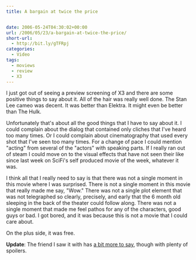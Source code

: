 ```yaml
---
title: A bargain at twice the price


date: 2006-05-24T04:30:02+00:00
url: /2006/05/23/a-bargain-at-twice-the-price/
short-url:
  - http://bit.ly/gTFRpj
categories:
  - Video
tags:
  - moviews
  - review
  - X3
---
```

I just got out of seeing a preview screening of X3 and there are some positive things to say about it. All of the hair was really well done. The Stan Lee cameo was decent. It was better than Elektra. It might even be better than The Hulk.

Unfortunately that's about all the good things that I have to say about it. I could complain about the dialog that contained only cliches that I've heard too many times. Or I could complain about cinematography that used every shot that I've seen too many times. For a change of pace I could mention "acting" from several of the "actors" with speaking parts. If I really ran out of steam I could move on to the visual effects that have not seen their like since last week on SciFi's self produced movie of the week, whatever it was.

I think all that I really need to say is that there was not a single moment in this movie where I was surprised. There is not a single moment in this movie that really made me say, "Wow." There was not a single plot element that was not telegraphed so clearly, precisely, and early that the 6 month old sleeping in the back of the theater could follow along. There was not a single moment that made me feel pathos for any of the characters, good guys or bad. I got bored, and it was because this is not a movie that I could care about.

On the plus side, it was free.

<strong>Update</strong>: The friend I saw it with has <a href="http://resolute.livejournal.com/49137.html">a bit more to say</a>, though with plenty of spoilers.